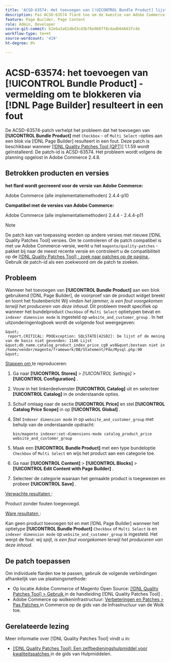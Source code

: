 ```yaml
---
title: 'ACSD-63574: Het toevoegen van [!UICONTROL Bundle Product] lijst aan blok via  [!DNL Page Builder]  resulteert in fout'
description: Pas ACSD-63574 flard toe om de kwestie van Adobe Commerce te bevestigen waar het toevoegen ** [!UICONTROL Bundle Product]** met &grave; Checkbox &grave; of &grave; Multi Uitgezochte opties &grave; aan een blok via  [!DNL Page Builder]  in een fout resulteert.
feature: Page Builder, Page Content
role: Admin, Developer
source-git-commit: b2e6a3a61dbd3cd3b76e968ff8cdad664663fc4b
workflow-type: tm+mt
source-wordcount: '419'
ht-degree: 0%

---
```


# ACSD-63574: het toevoegen van [!UICONTROL Bundle Product] -vermelding om te blokkeren via [!DNL Page Builder] resulteert in een fout

De ACSD-63574-patch verhelpt het probleem dat het toevoegen van **[!UICONTROL Bundle Product]** met `Checkbox` - of `Multi Select` -opties aan een blok via [!DNL Page Builder] resulteert in een fout. Deze patch is beschikbaar wanneer [[!DNL Quality Patches Tool (QPT)]](/help/tools/quality-patches-tool/quality-patches-tool-to-self-serve-quality-patches.md) 1.1.59 wordt geïnstalleerd. De patch-id is ACSD-63574. Het probleem wordt volgens de planning opgelost in Adobe Commerce 2.4.8.

## Betrokken producten en versies

**het flard wordt gecreeerd voor de versie van Adobe Commerce:**

Adobe Commerce (alle implementatiemethoden) 2.4.4-p10

**Compatibel met de versies van Adobe Commerce:**

Adobe Commerce (alle implementatiemethoden) 2.4.4 - 2.4.4-p11

>[!NOTE]
>
>De patch kan van toepassing worden op andere versies met nieuwe [!DNL Quality Patches Tool] versies. Om te controleren of de patch compatibel is met uw Adobe Commerce-versie, werkt u het `magento/quality-patches` -pakket bij naar de meest recente versie en controleert u de compatibiliteit op de [[!DNL Quality Patches Tool] : zoek naar patches op de pagina ](https://experienceleague.adobe.com/tools/commerce-quality-patches/index.html?lang=nl-NL) . Gebruik de patch-id als een zoekwoord om de patch te zoeken.

## Probleem

Wanneer het toevoegen van **[!UICONTROL Bundle Product]** aan een blok gebruikend [!DNL Page Builder], de voorproef van de product widget breekt en toont het foutenbericht *Wij vinden het jammer, is een fout voorgekomen terwijl het produceren van deze inhoud*. Dit probleem treedt specifiek op wanneer het bundelproduct `Checkbox` of `Multi Select` optietypen bevat en `indexer dimension mode` is ingesteld op `website_and_customer_group` . In het uitzonderingenlogboek wordt de volgende fout weergegeven:

    &quot;
     report.CRITICAL: PDOException: SQLSTATE[42S02]: De lijst of de mening van de basis niet gevonden: 1146 Lijst &quot;db_name.catalog_product_index_price_cg0_ws0&quot;bestaan niet in /home/vendor/magento/framework/DB/Statement/Pdo/Mysql.php:90 
    &quot;

<u> Stappen om </u> te reproduceren:

1. Ga naar **[!UICONTROL Stores]** > *[!UICONTROL Settings]* > **[!UICONTROL Configuration]** .
1. Vouw in het linkerdeelvenster **[!UICONTROL Catalog]** uit en selecteer **[!UICONTROL Catalog]** in de onderstaande opties.
1. Schuif omlaag naar de sectie **[!UICONTROL Price]** en stel **[!UICONTROL Catalog Price Scope]** in op **[!UICONTROL Global]** .
1. Stel `Indexer dimension mode` in op `website_and_customer_group` met behulp van de onderstaande opdracht:

   `bin/magento indexer:set-dimensions-mode catalog_product_price website_and_customer_group`

1. Maak een **[!UICONTROL Bundle Product]** met een type bundeloptie `Checkbox` of `Multi Select` en wijs het product aan een categorie toe.
1. Ga naar **[!UICONTROL Content]** > **[!UICONTROL Blocks]** > **[!UICONTROL Edit Content with Page Builder]** .
1. Selecteer de categorie waaraan het gemaakte product is toegewezen en probeer **[!UICONTROL Save]** .

<u> Verwachte resultaten </u>:

Product zonder fouten toegevoegd.

<u> Ware resultaten </u>:

Kan geen product toevoegen tot en met [!DNL Page Builder] wanneer het optietype **[!UICONTROL Bundle Product]** `Checkbox` of `Multi Select` is en `indexer dimension mode` op `website_and_customer_group` is ingesteld. Het werpt de fout: *wij spijt, is een fout voorgekomen terwijl het produceren van deze inhoud*.


## De patch toepassen

Om individuele flarden toe te passen, gebruik de volgende verbindingen afhankelijk van uw plaatsingsmethode:

* Op locatie Adobe Commerce of Magento Open Source: [[!DNL Quality Patches Tool] > Gebruik ](/help/tools/quality-patches-tool/usage.md) in de handleiding [!DNL Quality Patches Tool] .
* Adobe Commerce op wolkeninfrastructuur: [ Verbeteringen en Patches > Pas Patches ](https://experienceleague.adobe.com/docs/commerce-cloud-service/user-guide/develop/upgrade/apply-patches.html?lang=nl-NL) in Commerce op de gids van de Infrastructuur van de Wolk toe.


## Gerelateerde lezing

Meer informatie over [!DNL Quality Patches Tool] vindt u in:

* [[!DNL Quality Patches Tool]: Een zelfbedieningshulpmiddel voor kwaliteitspatches ](/help/tools/quality-patches-tool/quality-patches-tool-to-self-serve-quality-patches.md) in de gids van Hulpmiddelen.

